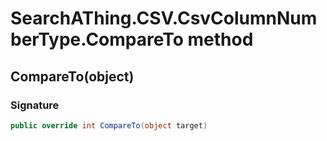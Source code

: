 # SearchAThing.CSV.CsvColumnNumberType.CompareTo method
## CompareTo(object)
### Signature
```csharp
public override int CompareTo(object target)
```
